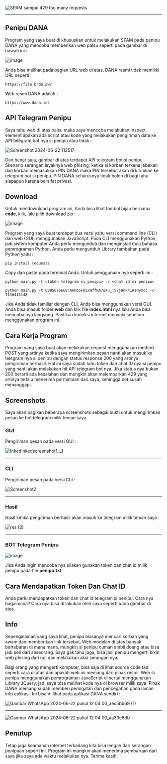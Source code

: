 ![SPAM  sampai 429 too many requests](https://github.com/galihap76/penipu-dana/assets/83481679/e49f80ac-78f9-49fa-b049-f162315cb435)

<hr/>

## Penipu DANA

Program yang saya buat di khususkan untuk melakukan SPAM pada penipu DANA yang mencoba memberikan web palsu seperti pada gambar di bawah ini :

![image](https://github.com/galihap76/penipu-dana/assets/83481679/c7ede056-48a6-4634-a933-a7a1530bfc63)

Anda bisa melihat pada bagian URL web di atas. DANA resmi tidak memiliki URL seperti :

```
https://file.brdu.pw/
```

Web resmi DANA adalah :

```
https://www.dana.id/
```

## API Telegram Penipu

Saya tahu web di atas palsu maka saya mencoba melakukan inspect element apakah ada script atau kode yang melakukan pengiriman data ke API telegram bot nya si penipu atau tidak : 

![Screenshot 2024-06-22 112517](https://github.com/galihap76/penipu-dana/assets/83481679/71288101-b425-40f6-895b-22b344eb7ea0)

Dan benar saja, gambar di atas terdapat API telegram bot si penipu. Skenario serangan layaknya web phising, ketika si korban terkena jebakan dan korban memasukkan PIN DANA maka PIN tersebut akan di kirimkan ke telegram bot si penipu. PIN DANA seharusnya tidak boleh di bagi tahu siapapun karena bersifat privasi.

## Download

Untuk mendownload program ini, Anda bisa lihat tombol hijau bernama **code**, klik, lalu pilih download zip :

![image](https://github.com/galihap76/penipu-dana/assets/83481679/ad7970ee-2183-4f3b-9176-8ad84ee91ec2)

Program yang saya buat terdapat dua versi yaitu versi command line (CLI) dan web (GUI) menggunakan JavaScript. Pada CLI menggunakan Python, jadi sistem komputer Anda perlu mengunduh dan menginstall dulu bahasa pemrograman Python. Anda perlu mengunduh Library tambahan pada Python yaitu :

```
pip install requests
```
Copy dan paste pada terminal Anda. Untuk penggunaan nya seperti ini :

```
python main.py -t <token telegram si penipu> -c <chat id si penipu>
```

```
python main.py -t 6885075668:AAHo5FR5xWffNA7oXu_TS7jHnk41AsNyXcc -c 7136411148
```

Jika Anda tidak familiar dengan CLI, Anda bisa menggunakan versi GUI. Anda bisa masuk folder **web** dan klik file **index.html** nya lalu Anda bisa mencoba nya langsung. Pastikan koneksi internet menyala sebelum menggunakan program ini.

## Cara Kerja Program

Program yang saya buat akan melakukan request menggunakan method POST yang artinya ketika saya mengirimkan pesan nanti akan masuk ke telegram nya si penipu dengan status response 200 yang artinya pengiriman berhasil.  Hal ini saya sudah tahu token dan chat ID nya si penipu yang nanti akan melakukan hit API telegram bot nya. Jika status nya bukan 200 berarti ada kesalahan dan mungkin akan melemparkan 429 yang artinya terlalu menerima permintaan dari saya, sehingga bot susah menanggapi.

## Screenshots

Saya akan bagikan beberapa screenshots sebagai bukti untuk mengirimkan pesan ke bot telegram milik teman saya.

### GUI

Pengiriman pesan pada versi GUI :

![InkedInkedscreenshot1_LI](https://github.com/galihap76/penipu-dana/assets/83481679/63fc9aba-28e9-4e0c-a1d2-d072af20ed99)

<hr/>

### CLI

Pengiriman pesan pada versi CLI :

![Screenshot2](https://github.com/galihap76/penipu-dana/assets/83481679/de71c5db-c0a1-4b64-86ac-d11452c3727f)

<hr/>

### Hasil 

Hasil ketika pengiriman berhasil akan masuk ke telegram milik teman saya :

![res (2)](https://github.com/galihap76/penipu-dana/assets/83481679/3a8d68e3-3c1e-42c0-a7a9-02e6ea029f3d)

<hr/>

### BOT Telegram Penipu
![image](https://github.com/galihap76/penipu-dana/assets/83481679/42615beb-4f7c-48d6-8bda-bc053a1fa70c)

Jika Anda ingin mencoba nya silakan gunakan token dan chat id milik penipu pada file **penipu.txt**. 

## Cara Mendapatkan Token Dan Chat ID

Anda perlu mendapatkan token dan chat id telegram si penipu. Cara nya bagaimana? Cara nya bisa di lakukan oleh saya seperti pada gambar di atas. 

## Info

Sepengalaman yang saya lihat, penipu biasanya mencari korban yang awam dan memberikan link tersebut. Web modelan di atas banyak bertebaran di mana mana, mungkin si penipu cuman ambil doang atau bisa jadi beli dari seseorang. Saya gak tahu juga, bisa jadi penipu mengerti bikin web phising dari nol dan melakukan aksi serangan nya.  

Bagi orang yang mengerti komputer, bisa saja di lihat source code tadi seperti cara di atas dan apakah web ini memang dari pihak resmi. Web si penipu menggunakan pemrograman JavaScript di sertai menggunakan Library JQuery, jadi saya bisa melihat kode nya di browser milik saya. Pihak DANA memang sudah memberi peringatan dan pencegahan pada laman info aplikasi. Ini bisa di lihat pada aplikasi DANA sendiri :

![Gambar WhatsApp 2024-06-22 pukul 12 04 00_aec5bb69 (1)](https://github.com/galihap76/penipu-dana/assets/83481679/3522241d-5f99-430d-85c9-fb92d7367f3f)

<hr/>

![Gambar WhatsApp 2024-06-22 pukul 12 04 00_aa33e6db](https://github.com/galihap76/penipu-dana/assets/83481679/5bf2bf87-a9c4-4bd4-a445-1d13362ca68d)

## Penutup

Tetap jaga keamanan internet terkadang kita bisa lengah dari serangan penipuan seperti ini. Program ini mungkin akan menerima pembaruan dari saya jika saya ada waktu melakukan nya. Terima kasih.
